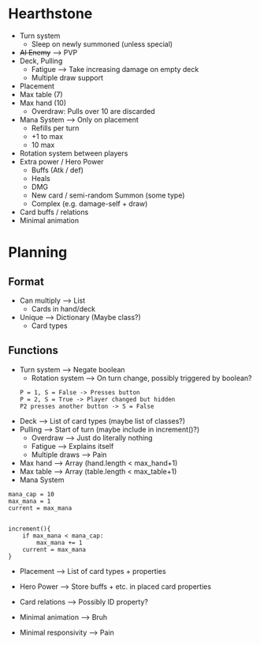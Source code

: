 # Hearthstone
- Turn system
    - Sleep on newly summoned (unless special)
- ~~AI Enemy~~ --> PVP
- Deck, Pulling
    - Fatigue --> Take increasing damage on empty deck
    - Multiple draw support
- Placement
- Max table (7)
- Max hand (10)
    - Overdraw: Pulls over 10 are discarded
- Mana System --> Only on placement
    - Refills per turn
    - +1 to max
    - 10 max
- Rotation system between players
- Extra power / Hero Power
    - Buffs (Atk / def)
    - Heals
    - DMG
    - New card / semi-random Summon (some type)
    - Complex (e.g. damage-self + draw)
- Card buffs / relations
- Minimal animation




# Planning

## Format
- Can multiply --> List
    - Cards in hand/deck
- Unique --> Dictionary (Maybe class?)
    - Card types

## Functions
- Turn system --> Negate boolean
    - Rotation system --> On turn change, possibly triggered by boolean?
    ```
    P = 1, S = False -> Presses button
    P = 2, S = True -> Player changed but hidden
    P2 presses another button -> S = False
    ```
- Deck --> List of card types (maybe list of classes?)
- Pulling --> Start of turn (maybe include in increment()?)
    - Overdraw --> Just do literally nothing
    - Fatigue --> Explains itself
    - Multiple draws --> Pain
- Max hand --> Array (hand.length < max_hand+1)
- Max table --> Array (table.length < max_table+1)
- Mana System
```
mana_cap = 10
max_mana = 1
current = max_mana


increment(){
    if max_mana < mana_cap:
        max_mana += 1
    current = max_mana
}
```
- Placement --> List of card types + properties
- Hero Power --> Store buffs + etc. in placed card properties
- Card relations --> Possibly ID property?

- Minimal animation --> Bruh

- Minimal responsivity --> Pain